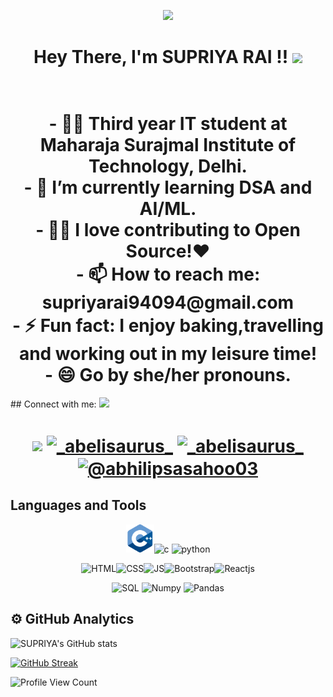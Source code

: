 <p align="center"><img src="https://c.tenor.com/PP9v7VIs6R4AAAAd/scaler-create-impact.gif" /></p>
<h1 align="center"> Hey There, I'm SUPRIYA RAI !! <img src="https://raw.githubusercontent.com/MartinHeinz/MartinHeinz/master/wave.gif" width="30px" style="max-width: 100%; user-select: auto;"> </h1>

<h1 align="center">
<br>- 👩‍🎓 Third year IT student at Maharaja Surajmal Institute of Technology, Delhi. <br\>
<br>- 🌱 I’m currently learning DSA and AI/ML. <br\>
<br>- 👩‍💻 I love contributing to Open Source!❤️ <br\>
<br>- 📫 How to reach me: supriyarai94094@gmail.com <br\>
<br>- ⚡ Fun fact: I enjoy baking,travelling and working out in my leisure time! <br\>
<br>- 😄 Go by she/her pronouns.<br>
</h1>
## Connect with me: <img src="https://raw.githubusercontent.com/ShahriarShafin/ShahriarShafin/main/Assets/handshake.gif" width="100px" style="max-width: 100%; user-select: auto;">
<h1 align="center"> <a href = 'https://www.linkedin.com/in/supriya-rai/'> <img width = '32px' align= 'center' src="https://raw.githubusercontent.com/rahulbanerjee26/githubAboutMeGenerator/main/icons/linked-in-alt.svg"/></a>
<a href="https://www.instagram.com/supriyarai01?r=nametag"><img align="center" src="https://upload.wikimedia.org/wikipedia/commons/thumb/e/e7/Instagram_logo_2016.svg/2048px-Instagram_logo_2016.svg.png" alt="_abelisaurus_" height="40" width="40" style="max-width: 100%;"></a>
<a href="https://twitter.com/SupriyaRai_"><img align="center" src="https://raw.githubusercontent.com/rahuldkjain/github-profile-readme-generator/master/src/images/icons/Social/twitter.svg" alt="_abelisaurus_" height="30" width="40" style="max-width: 100%;"></a>
<a href="medium.com/@supriyarai94094"><img align="center" src="https://raw.githubusercontent.com/rahuldkjain/github-profile-readme-generator/master/src/images/icons/Social/medium.svg" alt="@abhilipsasahoo03" height="40" width="40" style="max-width: 100%;"></a>


## Languages and Tools

<p align="center">
<img src="https://raw.githubusercontent.com/devicons/devicon/master/icons/cplusplus/cplusplus-original.svg" alt="cplusplus" width="45" height="45"/><img src="https://media.giphy.com/media/ztl9x7JlhSlU4MWD6h/giphy.gif" alt="c" width="50" height="50"/> <img src="https://media.giphy.com/media/LMt9638dO8dftAjtco/giphy.gif" alt="python" width="45" height="45"/> </p>
<p align="center">
<img src="https://media0.giphy.com/media/XAxylRMCdpbEWUAvr8/giphy.gif?cid=ecf05e477rr83hn36iplcgbil1vzf0l00qv7vfhh8bolc25u&rid=giphy.gif&ct=s" alt = "HTML" width = "50" height = "50"/><img src="https://media4.giphy.com/media/fsEaZldNC8A1PJ3mwp/giphy.gif?cid=ecf05e47hn9i4ze4v7kncrrn8f14nlnz5us4rgatjfixi80z&rid=giphy.gif&ct=s" alt = "CSS" width = "50" height = "50"/><img src = "https://media.giphy.com/media/ln7z2eWriiQAllfVcn/giphy.gif" alt = "JS" width = "50" height = "50"/><img src = "https://media.giphy.com/media/Sr8xDpMwVKOHUWDVRD/giphy.gif" alt = "Bootstrap" width = "50" height = "50"/><img src = "https://media.giphy.com/media/eNAsjO55tPbgaor7ma/giphy.gif" alt = "Reactjs" width = "50" height = "50"/></p>

<p align="center">
<img src = "https://upload.wikimedia.org/wikipedia/commons/8/87/Sql_data_base_with_logo.png" alt = "SQL" width = "70" height = "50"/>
<img src = "https://upload.wikimedia.org/wikipedia/commons/thumb/3/31/NumPy_logo_2020.svg/1280px-NumPy_logo_2020.svg.png" alt = "Numpy" width = "80" height = "70"/>
<img src = "https://i.redd.it/c6h7rok9c2v31.jpg" alt = "Pandas" width = "150" height = "45"/>

## ⚙️ GitHub Analytics
![SUPRIYA's GitHub stats](https://github-readme-stats.vercel.app/api?username=SupriyaRai75&show_icons=true&theme=radical)

<!---[![Top Langs](https://github-readme-stats.vercel.app/api/top-langs/?username=Ultimateutkarsh11&layout=compact&theme=radical)](https://github.com/Ultimateutkarsh11/github-readme-stats)---!>
<!--
| <a href="https://github.com/Ultimateutkarsh11/github-readme-stats"><img align="center" src="https://github-readme-stats.vercel.app/api?username=SupriyaRai75&show_icons=true&theme=buefy&hide_border=true&count_private=true" alt="Supriya's github stats" /></a> | <a href="https://github.com/SupriyaRai75/github-readme-stats"><img align="center" src="https://github-readme-stats.vercel.app/api/top-langs/?username=SupriyaRai75&layout=compact&theme=buefy&hide_border=true&count_private=true" /></a> |
| ------------- | ------------- |
 -->

[![GitHub Streak](https://github-readme-streak-stats.herokuapp.com?user=SupriyaRai75&theme=radical)](https://git.io/streak-stats)

![Profile View Count](https://komarev.com/ghpvc/?username=SupriyaRai75)
